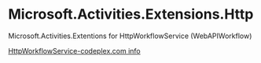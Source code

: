 # Microsoft.Activities.Extensions.Http
Microsoft.Activities.Extentions for HttpWorkflowService (WebAPIWorkflow)


[HttpWorkflowService-codeplex.com info](https://wf.codeplex.com/wikipage?title=WebAPIWorkflow)
